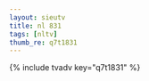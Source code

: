 ```yaml
--- 
layout: sieutv
title: nl 831
tags: [nltv]
thumb_re: q7t1831
---
```

{% include tvadv key="q7t1831" %} 
